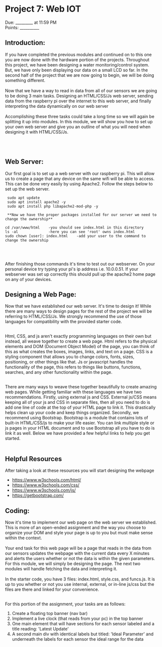 # Project 7: Web IOT
Due: _________ at 11:59 PM <br>
Points: __________


## Introduction:
If you have completed the previous modules and continued on to this one you are now done with the hardware portion of the projects. Throughout this project, we have been designing a water monitoring/control system. But, we have only been displaying our data on a small LCD so far. In the second half of the project that we are now going to begin, we will be doing something different.
<br><br>
Now that we have a way to read in data from all of our sensors we are going to be doing 3 main tasks. Designing an HTML/CSS/Js web server, sending data from the raspberry pi over the internet to this web server, and finally interpreting the data dynamically on our web server
<br><br>
Accomplishing these three tasks could take a long time so we will again be splitting it up into modules. In this module, we will show you how to set up your own web server and give you an outline of what you will need when designing it with HTML/CSS/Js.

<br><br>
## Web Server:
Our first goal is to set up a web server with our raspberry pi. This will allow us to create a page that any device on the same wifi will be able to access. This can be done very easily by using Apache2. Follow the steps below to set up the web server.
<br>
`````````
 sudo apt update
 sudo apt install apache2 -y
 sudo apt install php libapache2-mod-php -y

 **Now we have the proper packages installed for our server we need to change the ownership**

cd /var/www/html    -you should see index.html in this directory
ls -al              -here you can see 'root' owns index.html
sudo chown [user]: index.html    -add your user to the command to change the ownership
`````````

<br><br>

After finishing those commands it's time to test out our webserver. On your personal device try typing your pi's ip address i.e. 10.0.0.51. If your webserver was set up correctly this should pull up the apache2 home page on any of your devices. 






## Designing a Web Page:

Now that we have established our web server. It's time to design it! While there are many ways to design pages for the rest of the project we will be referring to HTML/CSS/Js. We strongly recommend the use of those languages for compatibility with the provided starter code. <br><br>

Html, CSS, and js aren't exactly programming languages on their own but instead, all weave together to create a web page. Html refers to the physical elements and DOM (Document Object Model) of the page, you can think of this as what creates the boxes, images, links, and text on a page. CSS is a styling component that allows you to change colors, fonts, sizes, positioning, or other things like that. Js or javascript handles the functionality of the page, this refers to things like buttons, functions, searches, and any other functionality within the page. <br><br>

There are many ways to weave these together beautifully to create amazing web pages. While getting familiar with these languages we have two recommendations. Firstly, using external js and CSS. External js/CSS means keeping all of your js and CSS in separate files, then all you need to do is add one line of code at the top of your HTML page to link it. This drastically helps clean up your code and keep things organized. Secondly, we recommend using Bootstrap. Bootstrap is a module that contains lots of built-in HTML/CSS/js to make your life easier. You can link multiple style or js pages in your HTML document and to use Bootstrap all you have to do is link it as well. Below we have provided a few helpful links to help you get started.
<br><br>

## Helpful Resources
After taking a look at these resources you will start designing the webpage

- https://www.w3schools.com/html/
- https://www.w3schools.com/css/
- https://www.w3schools.com/js/
- https://getbootstrap.com/

## Coding:

Now it's time to implement our web page on the web server we established. This is more of an open-ended assignment and the way you choose to organize your DOM and style your page is up to you but must make sense within the context. 
<br><br>
Your end task for this web page will be a page that reads in the data from our sensors updates the webpage with the current data every X minutes and alerts the users whether or not the data is within the given parameters. For this module, we will simply be designing the page. The next two modules will handle fetching the data and interpreting it.
<br><br>
In the starter code, you have 3 files: index.html, style.css, and funcs.js. It is up to you whether or not you use internal, external, or in-line js/css but the files are there and linked for your convenience. 
<br><br>

For this portion of the assignment, your tasks are as follows:

1. Create a floating top banner (nav bar)
2. Implement a live clock (that reads from your pc) in the top banner
3. One main element that will have sections for each sensor labeled and a title reading: 'Latest Update'
4. A second main div with identical labels but titled: 'Ideal Parameter' and underneath the labels for each sensor the ideal range for the data



















